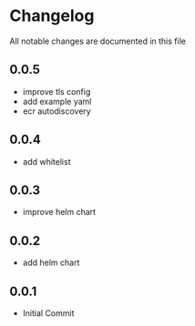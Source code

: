# Changelog

All notable changes are documented in this file

## 0.0.5

- improve tls config
- add example yaml
- ecr autodiscovery

## 0.0.4

- add whitelist

## 0.0.3

- improve helm chart

## 0.0.2

- add helm chart

## 0.0.1

- Initial Commit
